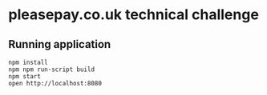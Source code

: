 # pleasepay.co.uk technical challenge

## Running application

```
npm install
npm npm run-script build
npm start
open http://localhost:8080
```